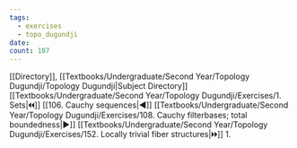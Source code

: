 ```yaml
---
tags:
  - exercises
  - topo_dugundji
date: 
count: 107
---
```

[[Directory]], [[Textbooks/Undergraduate/Second Year/Topology Dugundji/Topology Dugundji|Subject Directory]]
[[Textbooks/Undergraduate/Second Year/Topology Dugundji/Exercises/1. Sets|🞀🞀]] [[106. Cauchy sequences|◀]] [[Textbooks/Undergraduate/Second Year/Topology Dugundji/Exercises/108. Cauchy filterbases; total boundedness|▶]] [[Textbooks/Undergraduate/Second Year/Topology Dugundji/Exercises/152. Locally trivial fiber structures|🞂🞂]]
1. 